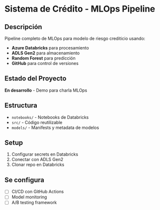 # Sistema de Crédito - MLOps Pipeline

## Descripción
Pipeline completo de MLOps para modelo de riesgo crediticio usando:
- **Azure Databricks** para procesamiento
- **ADLS Gen2** para almacenamiento
- **Random Forest** para predicción
- **GitHub** para control de versiones

## Estado del Proyecto
**En desarrollo** - Demo para charla MLOps

## Estructura
- `notebooks/` - Notebooks de Databricks
- `src/` - Código reutilizable  
- `models/` - Manifests y metadata de modelos

## Setup
1. Configurar secrets en Databricks
2. Conectar con ADLS Gen2
3. Clonar repo en Databricks

## Se configura
- [ ] CI/CD con GitHub Actions
- [ ] Model monitoring
- [ ] A/B testing framework
